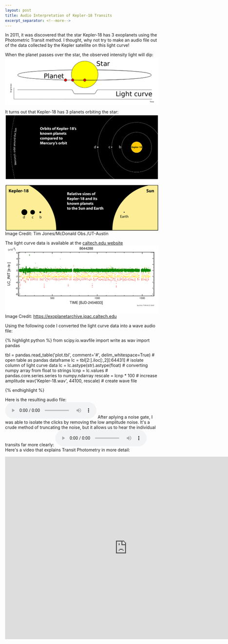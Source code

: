 ```yaml
---
layout: post
title: Audio Interpretation of Kepler-18 Transits
excerpt_separator: <!--more-->
---
```


In 2011, it was discovered that the star Kepler-18 has 3 exoplanets using the Photometric Transit method. I thought, why not try to make an audio file out of the data collected by the Kepler satellite on this light curve! <!--more-->

When the planet passes over the star, the observed intensity light will dip:
<img src="/images/Planetary_transit.png" alt="kepler-18-graphic" style="width: 800px; height=600px;" align="middle"/>

It turns out that Kepler-18 has 3 planets orbiting the star:
<img src="/images/kepler-18-graphic.jpg" alt="kepler-18-graphic" style="width: 800px; height=600px;" align="middle"/>
Image Credit: Tim Jones/McDonald Obs./UT-Austin

The light curve data is available at the [caltech.edu website](https://exoplanetarchive.ipac.caltech.edu) 
<img src="/images/Kepler-18.png" alt="kepler-18-graphic" style="width: 800px; height=600px;" align="middle"/>
Image Credit: https://exoplanetarchive.ipac.caltech.edu

Using the following code I converted the light curve data into a wave audio file:

{% highlight python %}
from scipy.io.wavfile import write as wav
import pandas

tbl = pandas.read_table('plot.tbl', comment='#', delim_whitespace=True) # open table as pandas dataframe
lc = tbl[2:].iloc[:,2][:64431]                                          # isolate column of light curve data
lc = lc.astype(str).astype(float)                                       # converting numpy array from float to strings
lcnp = lc.values                                                        # pandas.core.series.series to numpy.ndarray
rescale = lcnp * 100                                                    # increase amplitude
wav('Kepler-18.wav', 44100, rescale)                                    # create wave file

{% endhighlight %}

Here is the resulting audio file:
<audio controls>
  <source src="/Audio/Kepler-18.wav" type="audio/wav">
</audio>
After aplying a noise gate, I was able to isolate the clicks by removing the low amplitude noise. It's a crude method of truncating the noise, but it allows us to hear the individual transits far more clearly: 
<audio controls>
  <source src="/Audio/Kepler-18 NoiseGated.wav" type="audio/wav">
</audio> 
Here's a video that explains Transit Photometry in more detail:
<iframe width="800" height="600" src="https://www.youtube.com/embed/Bxl4DbCzQco" frameborder="0" allow="autoplay; encrypted-media" allowfullscreen></iframe>
